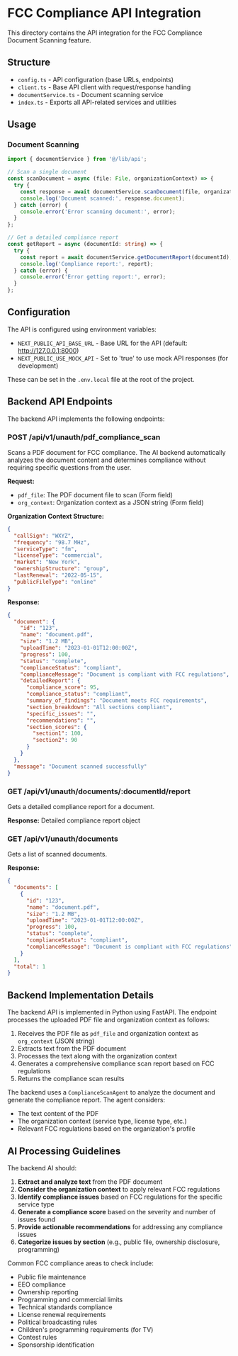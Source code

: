 # FCC Compliance API Integration

This directory contains the API integration for the FCC Compliance Document Scanning feature.

## Structure

- `config.ts` - API configuration (base URLs, endpoints)
- `client.ts` - Base API client with request/response handling
- `documentService.ts` - Document scanning service
- `index.ts` - Exports all API-related services and utilities

## Usage

### Document Scanning

```typescript
import { documentService } from '@/lib/api';

// Scan a single document
const scanDocument = async (file: File, organizationContext) => {
  try {
    const response = await documentService.scanDocument(file, organizationContext);
    console.log('Document scanned:', response.document);
  } catch (error) {
    console.error('Error scanning document:', error);
  }
};

// Get a detailed compliance report
const getReport = async (documentId: string) => {
  try {
    const report = await documentService.getDocumentReport(documentId);
    console.log('Compliance report:', report);
  } catch (error) {
    console.error('Error getting report:', error);
  }
};
```

## Configuration

The API is configured using environment variables:

- `NEXT_PUBLIC_API_BASE_URL` - Base URL for the API (default: http://127.0.0.1:8000)
- `NEXT_PUBLIC_USE_MOCK_API` - Set to 'true' to use mock API responses (for development)

These can be set in the `.env.local` file at the root of the project.

## Backend API Endpoints

The backend API implements the following endpoints:

### POST /api/v1/unauth/pdf_compliance_scan

Scans a PDF document for FCC compliance. The AI backend automatically analyzes the document content and determines compliance without requiring specific questions from the user.

**Request:**
- `pdf_file`: The PDF document file to scan (Form field)
- `org_context`: Organization context as a JSON string (Form field)

**Organization Context Structure:**
```json
{
  "callSign": "WXYZ",
  "frequency": "98.7 MHz",
  "serviceType": "fm",
  "licenseType": "commercial",
  "market": "New York",
  "ownershipStructure": "group",
  "lastRenewal": "2022-05-15",
  "publicFileType": "online"
}
```

**Response:**
```json
{
  "document": {
    "id": "123",
    "name": "document.pdf",
    "size": "1.2 MB",
    "uploadTime": "2023-01-01T12:00:00Z",
    "progress": 100,
    "status": "complete",
    "complianceStatus": "compliant",
    "complianceMessage": "Document is compliant with FCC regulations",
    "detailedReport": {
      "compliance_score": 95,
      "compliance_status": "compliant",
      "summary_of_findings": "Document meets FCC requirements",
      "section_breakdown": "All sections compliant",
      "specific_issues": "",
      "recommendations": "",
      "section_scores": {
        "section1": 100,
        "section2": 90
      }
    }
  },
  "message": "Document scanned successfully"
}
```

### GET /api/v1/unauth/documents/:documentId/report

Gets a detailed compliance report for a document.

**Response:** Detailed compliance report object

### GET /api/v1/unauth/documents

Gets a list of scanned documents.

**Response:**
```json
{
  "documents": [
    {
      "id": "123",
      "name": "document.pdf",
      "size": "1.2 MB",
      "uploadTime": "2023-01-01T12:00:00Z",
      "progress": 100,
      "status": "complete",
      "complianceStatus": "compliant",
      "complianceMessage": "Document is compliant with FCC regulations"
    }
  ],
  "total": 1
}
```

## Backend Implementation Details

The backend API is implemented in Python using FastAPI. The endpoint processes the uploaded PDF file and organization context as follows:

1. Receives the PDF file as `pdf_file` and organization context as `org_context` (JSON string)
2. Extracts text from the PDF document
3. Processes the text along with the organization context
4. Generates a comprehensive compliance scan report based on FCC regulations
5. Returns the compliance scan results

The backend uses a `ComplianceScanAgent` to analyze the document and generate the compliance report. The agent considers:

- The text content of the PDF
- The organization context (service type, license type, etc.)
- Relevant FCC regulations based on the organization's profile

## AI Processing Guidelines

The backend AI should:

1. **Extract and analyze text** from the PDF document
2. **Consider the organization context** to apply relevant FCC regulations
3. **Identify compliance issues** based on FCC regulations for the specific service type
4. **Generate a compliance score** based on the severity and number of issues found
5. **Provide actionable recommendations** for addressing any compliance issues
6. **Categorize issues by section** (e.g., public file, ownership disclosure, programming)

Common FCC compliance areas to check include:
- Public file maintenance
- EEO compliance
- Ownership reporting
- Programming and commercial limits
- Technical standards compliance
- License renewal requirements
- Political broadcasting rules
- Children's programming requirements (for TV)
- Contest rules
- Sponsorship identification 
